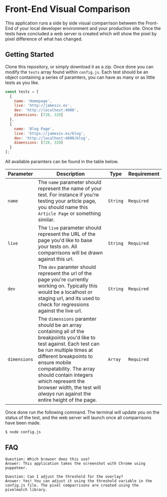 # Front-End Visual Comparison
This application runs a side by side visual comparrison between the Front-End of your local developer environment and your production site. Once the tests have concluded a web server is created which will show the pixel by pixel difference of what has changed.

## Getting Started
Clone this repository, or simply download it as a zip. Once done you can modify the `tests` array found within `config.js`. Each test should be an object containing a series of paramters, you can have as many or as little tests as you like.

```javascript
const tests = [
  {
    name: 'Homepage',
    live: 'http://jamesiv.es',
    dev: 'http://localhost:4000',
    dimensions: [728, 320]
  },
  {
    name: 'Blog Page',
    live: 'https://jamesiv.es/blog',
    dev: 'http://localhost:4000/blog',
    dimensions: [728, 320]
  }
];
```

All available paramters can be found in the table below.

| Parameter | Description | Type | Requirement |
| ------------- | ------------- | ------------- | ------------- |
| `name`  | The `name` parameter should represent the name of your test. For instance if you're testing your article page, you should name this `Article Page` or something similar. | `String` | `Required` | 
| `live`  | The `live` parameter should represent the URL of the page you'd like to base your tests on. All comparrisons will be drawn against this url. | `String` | `Required` |
| `dev`  | The `dev` paramter should represent the url of the page you're currently working on. Typically this would be a localhost or staging url, and its used to check for regressions against the live url. | `String` | `Required` |
| `dimensions`  | The `dimensions` paramter should be an array containing all of the breakpoints you'd like to test against. Each test can be run multiple times at different breakpoints to ensure mobile compatability. The array should contain integers which represent the browser width, the test will _always_ run against the entire height of the page. | `Array` | `Required` |

Once done run the following command. The terminal will update you on the status of the test, and the web server will launch once all comparrisons have been made.

```bash
$ node config.js
```

## FAQ
```
Question: Which browser does this use?
Answer: This application takes the screenshot with Chrome using puppeteer. 

Question: Can I adjust the threshold for the overlay?
Answer: Yes! You can adjust it using the threshold variable in the config.js file. The pixel comparrisons are created using the pixelmatch library. 
```
